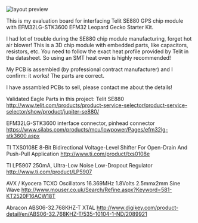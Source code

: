 ![layout preview](https://github.com/ha7dcd/Eagle-parts/blob/master/Telit_SE880_GPS_module_for_EFM32LG-STK3600/SE880_module_EFM32LG-STK3600_screenshot.png)

This is my evaluation board for interfacing Telit SE880 GPS chip module with EFM32LG-STK3600 EFM32 Leopard Gecko Starter Kit.

I had lot of trouble during the SE880 chip module manufacturing, forget hot air blower! This is a 3D chip module with embedded parts, like capacitors, resistors, etc.
You need to follow the exact heat profile provided by Telit in tha datasheet. So using an SMT heat oven is highly recommended! 

My PCB is assembled (by professional contract manufacturer) and I confirm: it works! The parts are correct.

I have assambled PCBs to sell, please contact me about the details!

Validated Eagle Parts in this project:
Telit SE880
http://www.telit.com/products/product-service-selector/product-service-selector/show/product/jupiter-se880/

EFM32LG-STK3600 interface connector, pinhead connector
https://www.silabs.com/products/mcu/lowpower/Pages/efm32lg-stk3600.aspx

TI TXS0108E 
8-Bit Bidirectional Voltage-Level Shifter For Open-Drain And Push-Pull Application
http://www.ti.com/product/txs0108e

TI LP5907
250mA, Ultra-Low Noise Low-Dropout Regulator
http://www.ti.com/product/LP5907

AVX / Kyocera
TCXO Oscillators 16.369MHz 1.8Volts 2.5mmx2mm Sine Wave
http://www.mouser.co.uk/Search/Refine.aspx?Keyword=581-KT2520F16ACW18T

Abracon 
ABS06-32.768KHZ-T XTAL
http://www.digikey.com/product-detail/en/ABS06-32.768KHZ-T/535-10104-1-ND/2089921
